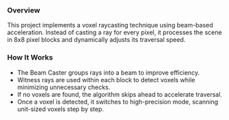 ### **Overview**  
This project implements a voxel raycasting technique using beam-based acceleration. Instead of casting a ray for every pixel, it processes the scene in 8x8 pixel blocks and dynamically adjusts its traversal speed.

### **How It Works**  
- The Beam Caster groups rays into a beam to improve efficiency.  
- Witness rays are used within each block to detect voxels while minimizing unnecessary checks.  
- If no voxels are found, the algorithm skips ahead to accelerate traversal.  
- Once a voxel is detected, it switches to high-precision mode, scanning unit-sized voxels step by step.
